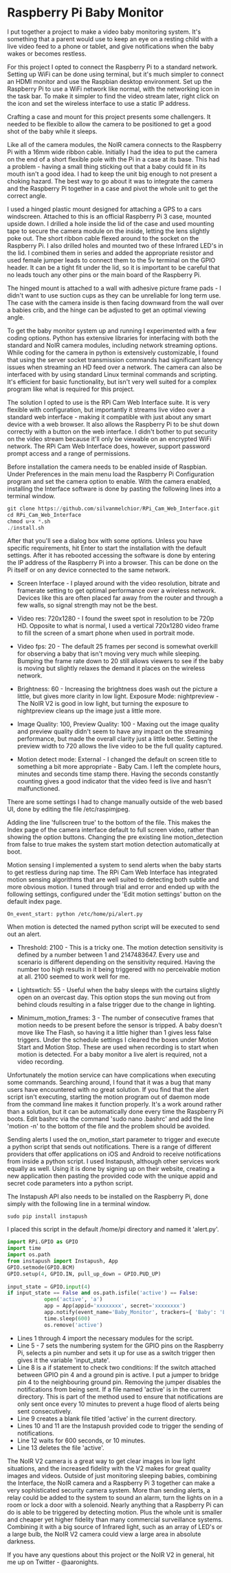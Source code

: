 # Raspberry Pi Baby Monitor

I put together a project to make a video baby monitoring system. It's something that a parent would use to keep an eye on a resting child with a live video feed to a phone or tablet, and give notifications when the baby wakes or becomes restless.

For this project I opted to connect the Raspberry Pi to a standard network. Setting up WiFi can be done using terminal, but it's much simpler to connect an HDMI monitor and use the Raspbian desktop environment. Set up the Raspberry Pi to use a WiFi network like normal, with the networking icon in the task bar. To make it simpler to find the video stream later, right click on the icon and set the wireless interface to use a static IP address.

Crafting a case and mount for this project presents some challengers. It needed to be flexible to allow the camera to be positioned to get a good shot of the baby while it sleeps.

 
Like all of the camera modules, the NoIR camera connects to the Raspberry Pi with a 16mm wide ribbon cable. Initially I had the idea to put the camera on the end of a short flexible pole with the Pi in a case at its base. This had a problem - having a small thing sticking out that a baby could fit in its mouth isn't a good idea. I had to keep the unit big enough to not present a choking hazard. The best way to go about it was to integrate the camera and the Raspberry Pi together in a case and pivot the whole unit to get the correct angle.

 
I used a hinged plastic mount designed for attaching a GPS to a cars windscreen. Attached to this is an official Raspberry Pi 3 case, mounted upside down. I drilled a hole inside the lid of the case and used mounting tape to secure the camera module on the inside, letting the lens slightly poke out. The short ribbon cable flexed around to the socket on the Raspberry Pi. I also drilled holes and mounted two of these Infrared LED's in the lid. I combined them in series and added the appropriate resistor and used female jumper leads to connect them to the 5v terminal on the GPIO header. It can be a tight fit under the lid, so it is important to be careful that no leads touch any other pins or the main board of the Raspberry Pi.

The hinged mount is attached to a wall with adhesive picture frame pads - I didn't want to use suction cups as they can be unreliable for long term use. The case with the camera inside is then facing downward from the wall over a babies crib, and the hinge can be adjusted to get an optimal viewing angle.
 
To get the baby monitor system up and running I experimented with a few coding options. Python has extensive libraries for interfacing with both the standard and NoIR camera modules, including network streaming options. While coding for the camera in python is extensively customizable, I found that using the server socket transmission commands had significant latency issues when streaming an HD feed over a network. The camera can also be interfaced with by using standard Linux terminal commands and scripting. It's efficient for basic functionality, but isn't very well suited for a complex program like what is required for this project.

 
The solution I opted to use is the RPi Cam Web Interface suite. It is very flexible with configuration, but importantly it streams live video over a standard web interface - making it compatible with just about any smart device with a web browser. It also allows the Raspberry Pi to be shut down correctly with a button on the web interface. I didn't bother to put security on the video stream because it'll only be viewable on an encrypted WiFi network. The RPi Cam Web Interface does, however, support password prompt access and a range of permissions.
 

Before installation the camera needs to be enabled inside of Raspbian. Under Preferences in the main menu load the Raspberry Pi Configuration program and set the camera option to enable. With the camera enabled, installing the Interface software is done by pasting the following lines into a terminal window.

```python
git clone https://github.com/silvanmelchior/RPi_Cam_Web_Interface.git  
cd RPi_Cam_Web_Interface  
chmod u+x *.sh  
./install.sh  
``` 

After that you'll see a dialog box with some options. Unless you have specific requirements, hit Enter to start the installation with the default settings. After it has rebooted accessing the software is done by entering the IP address of the Raspberry Pi into a browser. This can be done on the Pi itself or on any device connected to the same network.

* Screen Interface - I played around with the video resolution, bitrate and framerate setting to get optimal performance over a wireless network. Devices like this are often placed far away from the router and through a few walls, so signal strength may not be the best.

* Video res: 720x1280 - I found the sweet spot in resolution to be 720p HD. Opposite to what is normal, I used a vertical 720x1280 video frame to fill the screen of a smart phone when used in portrait mode.

* Video fps: 20 - The default 25 frames per second is somewhat overkill for observing a baby that isn't moving very much while sleeping. Bumping the frame rate down to 20 still allows viewers to see if the baby is moving but slightly relaxes the demand it places on the wireless network.

* Brightness: 60 - Increasing the brightness does wash out the picture a little, but gives more clarity in low light.
Exposure Mode: nightpreview - The NoIR V2 is good in low light, but turning the exposure to nightpreview cleans up the image just a little more.

* Image Quality: 100, Preview Quality: 100 - Maxing out the image quality and preview quality didn't seem to have any impact on the streaming performance, but made the overall clarity just a little better. Setting the preview width to 720 allows the live video to be the full quality captured.

* Motion detect mode: External - I changed the default on screen title to something a bit more appropriate - Baby Cam. I left the complete hours, minutes and seconds time stamp there. Having the seconds constantly counting gives a good indicator that the video feed is live and hasn't malfunctioned.


There are some settings I had to change manually outside of the web based UI, done by editing the file /etc/raspimjpeg.

Adding the line 'fullscreen true' to the bottom of the file. This makes the Index page of the camera interface default to full screen video, rather than showing the option buttons.
Changing the pre existing line motion_detection from false to true makes the system start motion detection automatically at boot.
 

Motion sensing
I implemented a system to send alerts when the baby starts to get restless during nap time. The RPi Cam Web Interface has integrated motion sensing algorithms that are well suited to detecting both subtle and more obvious motion. I tuned through trial and error and ended up with the following settings, configured under the 'Edit motion settings' button on the default index page.
```
On_event_start: python /etc/home/pi/alert.py 
```
When motion is detected the named python script will be executed to send out an alert.

* Threshold: 2100 - This is a tricky one. The motion detection sensitivity is defined by a number between 1 and 2147483647. Every use and scenario is different depending on the sensitivity required. Having the number too high results in it being triggered with no perceivable motion at all. 2100 seemed to work well for me.

* Lightswtich: 55 - Useful when the baby sleeps with the curtains slightly open on an overcast day. This option stops the sun moving out from behind clouds resulting in a false trigger due to the change in lighting.

* Minimum_motion_frames: 3 - The number of consecutive frames that motion needs to be present before the sensor is tripped. A baby doesn't move like The Flash, so having it a little higher than 1 gives less false triggers.
Under the schedule settings I cleared the boxes under Motion Start and Motion Stop. These are used when recording is to start when motion is detected. For a baby monitor a live alert is required, not a video recording.


Unfortunately the motion service can have complications when executing some commands. Searching around, I found that it was a bug that many users have encountered with no great solution. If you find that the alert script isn't executing, starting the motion program out of daemon mode from the command line makes it function properly. It's a work around rather than a solution, but it can be automatically done every time the Raspberry Pi boots. Edit bashrc via the command 'sudo nano .bashrc' and add the line 'motion -n' to the bottom of the file and the problem should be avoided.


Sending alerts
I used the on_motion_start parameter to trigger and execute a python script that sends out notifications. There is a range of different providers that offer applications on iOS and Android to receive notifications from inside a python script. I used Instapush, although other services work equally as well. Using it is done by signing up on their website, creating a new application then pasting the provided code with the unique appid and secret code parameters into a python script.

 

The Instapush API also needs to be installed on the Raspberry Pi, done simply with the following line in a terminal window.
```
sudo pip install instapush  
``` 

I placed this script in the default /home/pi directory and named it 'alert.py'.

```python
import RPi.GPIO as GPIO   
import time  
import os.path  
from instapush import Instapush, App  
GPIO.setmode(GPIO.BCM)    
GPIO.setup(4, GPIO.IN, pull_up_down = GPIO.PUD_UP)    
  
input_state = GPIO.input(4)  
if input_state == False and os.path.isfile('active') == False:   
            open('active', 'a')  
            app = App(appid='xxxxxxxx', secret='xxxxxxxx')  
            app.notify(event_name='Baby_Monitor', trackers={ 'Baby': 'Louis'})  
            time.sleep(600)  
            os.remove('active')      
```            
            
* Lines 1 through 4 import the necessary modules for the script.
* Line 5 - 7 sets the numbering system for the GPIO pins on the Raspberry Pi, selects a pin number and sets it up for use as a switch trigger then gives it the variable 'input_state'.
* Line 8 is a if statement to check two conditions:
If the switch attached between GPIO pin 4 and a ground pin is active. I put a jumper to bridge pin 4 to the neighbouring ground pin. Removing the jumper disables the notifications from being sent.
If a file named 'active' is in the current directory. This is part of the method used to ensure that notifications are only sent once every 10 minutes to prevent a huge flood of alerts being sent consecutively.
* Line 9 creates a blank file titled 'active' in the current directory.
* Lines 10 and 11 are the Instapush provided code to trigger the sending of notifications.
* Line 12 waits for 600 seconds, or 10 minutes.
* Line 13 deletes the file 'active'.


The NoIR V2 camera is a great way to get clear images in low light situations, and the increased fidelity with the V2 makes for great quality images and videos. Outside of just monitoring sleeping babies, combining the Interface, the NoIR camera and a Raspberry Pi 3 together can make a very sophisticated security camera system. More than sending alerts, a relay could be added to the system to sound an alarm, turn the lights on in a room or lock a door with a solenoid. Nearly anything that a Raspberry Pi can do is able to be triggered by detecting motion. Plus the whole unit is smaller and cheaper yet higher fidelity than many commercial surveillance systems. Combining it with a big source of Infrared light, such as an array of LED's or a large bulb, the NoIR V2 camera could view a large area in absolute darkness.
 

If you have any questions about this project or the NoIR V2 in general, hit me up on Twitter - @aaronights.
